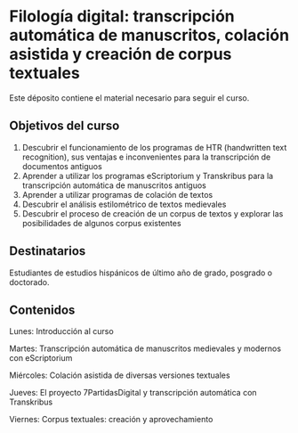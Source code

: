 # Filología digital: transcripción automática de manuscritos, colación asistida y creación de corpus textuales

Este déposito contiene el material necesario para seguir el curso.

## Objetivos del curso

1.	Descubrir el funcionamiento de los programas de HTR (handwritten text recognition), sus ventajas e inconvenientes para la transcripción de documentos antiguos
2.	Aprender a utilizar los programas eScriptorium y Transkribus para la transcripción automática de manuscritos antiguos
3.	Aprender a utilizar programas de colación de textos
4.	Descubrir el análisis estilométrico de textos medievales
5.	Descubrir el proceso de creación de un corpus de textos y explorar las posibilidades de algunos corpus existentes

## Destinatarios 
Estudiantes de estudios hispánicos de último año de grado, posgrado o doctorado.

## Contenidos

Lunes: Introducción al curso

Martes: Transcripción automática de manuscritos medievales y modernos con eScriptorium

Miércoles: Colación asistida de diversas versiones textuales

Jueves: El proyecto 7PartidasDigital y transcripción automática con Transkribus

Viernes: Corpus textuales: creación y aprovechamiento

